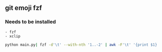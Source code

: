 ## git emoji fzf

### Needs to be installed
    - fzf
    - xclip

```sh
python main.py| fzf -d'\t' --with-nth '1..-2' | awk -F'\t' '{print $1}' | xclip -sel clip
```
